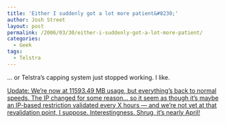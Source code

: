 ```yaml
---
title: 'Either I suddenly got a lot more patient&#8230;'
author: Josh Street
layout: post
permalink: /2006/03/30/either-i-suddenly-got-a-lot-more-patient/
categories:
  - Geek
tags:
  - Telstra
---
```

&#8230; or Telstra&#8217;s capping system just stopped working. I like.

<ins datetime="2006-03-30T06:23:48+00:00">Update: We&#8217;re now at 11593.49 MB usage, but everything&#8217;s back to normal speeds. The IP changed for some reason&#8230; so it seem as though it&#8217;s maybe an IP-based restriction validated every X hours &#8212; and we&#8217;re not yet at that revalidation point, I suppose. Interestingness. Shrug, it&#8217;s nearly April!</ins>